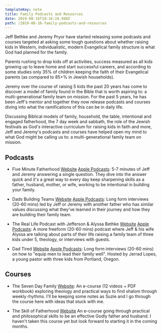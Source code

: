 ```yaml
---
templateKey: note
title: Family Podcasts and Resources
date: 2019-08-16T19:16:24.948Z
path: /2019-08-16-family-podcasts-and-resources
---
```

Jeff Bethke and Jeremy Pryor have started releasing some podcasts and courses targeted at asking some tough questions about whether raising kids in Western, individualistic, modern Evangelical family structure is what God had planned for the family.

Parents rushing to drop kids off at activities, success measured as all kids growing up to leave home and start successful careers, and according to some studies only 35% of children keeping the faith of their Evangelical parents (as compared to 85+% in Jewish households).

Jeremy over the course of raising 5 kids the past 20 years has come to discover a model of family found in the Bible that is worth aspiring to: a multi-generational family team on mission. For the past 5 years, he has been Jeff's mentor and together they now release podcasts and courses diving into what the ramifications of this can be in daily life.

Discussing Biblical models of family, household, the table, intentional and engaged fatherhood, the 7 day week and sabbath, the role of the Jewish festivals as God's interactive curriculum for raising kids in faith and more, Jeff and Jeremy's podcasts and courses have helped open my mind to what God might be calling us to: a multi-generational family team on mission.

## Podcasts

* Five Minute Fatherhood [Website](https://familyteams.com/category/podcast/five-minute-fatherhood/) [Apple Podcasts](https://itunes.apple.com/us/podcast/five-minute-fatherhood/id1447768183?mt=2): 5-7 minutes of Jeff and Jeremy answering a single question. They dive into the answer quick and it's a great way to every day keep sharpening skills as a father, husband, mother, or wife, working to be intentional in building your family.

* Dads Building Teams [Website](https://familyteams.com/category/podcast/dads-building-teams/) [Apple Podcasts](https://itunes.apple.com/us/podcast/dads-building-teams/id1447781641?mt=2): Long form interviews (20-60 mins) led by Jeff or Jeremy with another father who has similar values discussing what they've learned in their journey and how they are building their family team.

* The Real Life Podcast with Jefferson & Alyssa Bethke [Website](https://jeffandalyssa.com/) [Apple Podcasts](https://itunes.apple.com/us/podcast/love-that-lasts-with-jefferson-alyssa-bethke/id954046496?mt=2): A more freeform (20-60 mins) podcast where Jeff & his wife Alyssa are talking about parts of their life raising a family team of three kids under 5, theology, or interviews with guests.

* Dad Tired [Website](https://www.dadtired.com/) [Apple Podcasts](https://itunes.apple.com/us/podcast/dad-tired/id1090567756?mt=2): Long form interviews (20-60 mins) on how to "equip men to lead their family well". Hosted by Jerrad Lopes, a young pastor with three kids from Portland, Oregon.

## Courses

* The Seven Day Family [Website](https://familyteams.com/resources/seven-day-family/): An e-course (12 videos + PDF workbook) exploring theology and practical ways to find shalom through weekly rhythms. I'll be keeping some notes as Suzie and I go through the course here with ideas that stuck with me.

* The Skill of Fatherhood [Website](https://familyteams.com/resources/skilloffatherhood/) An e-course going through practical and philosophical skills to be an effective Godly father and husband. I haven't taken this course yet but look forward to starting it in the coming months.
